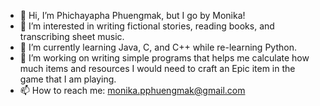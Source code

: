 - 👋 Hi, I’m Phichayapha Phuengmak, but I go by Monika!
- 👀 I’m interested in writing fictional stories, reading books, and transcribing sheet music.
- 🌱 I’m currently learning Java, C, and C++ while re-learning Python.
- 💞️ I’m working on writing simple programs that helps me calculate how much items and resources I would need
     to craft an Epic item in the game that I am playing.
- 📫 How to reach me: monika.pphuengmak@gmail.com

<!---
pp-monika/pp-monika is a ✨ special ✨ repository because its `README.md` (this file) appears on your GitHub profile.
You can click the Preview link to take a look at your changes.
--->
